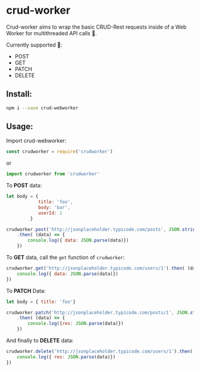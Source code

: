 # crud-worker

Crud-worker aims to wrap the basic CRUD-Rest requests inside of a Web Worker for multithreaded API calls 🚀.

Currently supported 🥳:
  * POST
  * GET
  * PATCH
  * DELETE

## Install:



```bash
npm i --save crud-webworker
```



## Usage:

Import crud-webworker:

```javascript
const crudworker = require('crudworker')
```

or

```javascript
import crudworker from 'crudworker'
```



To **POST** data:

```javascript
let body = {
      		title: 'foo',
      		body: 'bar',
      		userId: 1
    	 }

crudworker.post('http://jsonplaceholder.typicode.com/posts', JSON.stringify(body))
  	.then( (data) => {
        console.log({ data: JSON.parse(data)})
    })
```



To **GET** data, call the `get` function of `crudworker`:

```javascript
crudworker.get('http://jsonplaceholder.typicode.com/users/1').then( (data) => {
	console.log({ data: JSON.parse(data)})
})
```



To **PATCH** Data:

```javascript
let body = { title: 'foo'}

crudworker.patch('http://jsonplaceholder.typicode.com/posts/1', JSON.stringify(body))
    .then( (data) => {
        console.log({res: JSON.parse(data)})
    })
```



And finally to **DELETE** data:

```javascript
crudworker.delete('http://jsonplaceholder.typicode.com/users/1').then( (data) => {
    console.log({ res: JSON.parse(data)})
})
```

